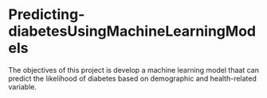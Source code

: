 # Predicting-diabetesUsingMachineLearningModels
The objectives of this project is develop a machine learning model thaat can predict the likelihood of diabetes based on demographic and health-related variable.

